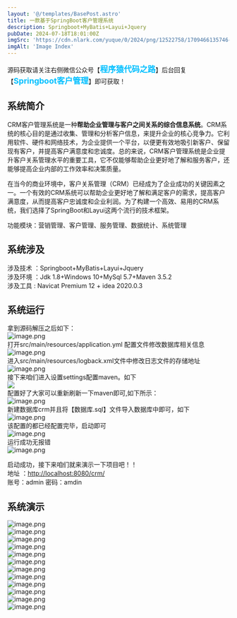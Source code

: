 ```yaml
---
layout: '@/templates/BasePost.astro'
title: 一款基于SpringBoot客户管理系统
description: Springboot+MyBatis+Layui+Jquery
pubDate: 2024-07-18T18:01:00Z
imgSrc: 'https://cdn.nlark.com/yuque/0/2024/png/12522758/1709466135746-953c8d6f-0212-45d6-9c26-3b7237e886c0.png#averageHue=%23052b56&clientId=uce7b4341-a104-4&from=paste&height=700&id=u9ab37df1&originHeight=875&originWidth=1920&originalType=binary&ratio=1.25&rotation=0&showTitle=false&size=912796&status=done&style=none&taskId=u779d9f00-45f8-494b-8ddb-b1e06cc36ec&title=&width=1536'
imgAlt: 'Image Index'
---
```


<meta name="referrer" content="no-referrer" />




源码获取请关注右侧微信公众号【<span style="font-weight: bold;text-align:left;font-size: 18px;color:#00bfff">程序猿代码之路</span>】后台回复【<span style="font-weight: bold;text-align:left;font-size: 18px;color:#00bfff">Springboot客户管理</span>】即可获取！


## 系统简介
CRM客户管理系统是一种**帮助企业管理与客户之间关系的综合信息系统**。CRM系统的核心目的是通过收集、管理和分析客户信息，来提升企业的核心竞争力。它利用软件、硬件和网络技术，为企业提供一个平台，以便更有效地吸引新客户、保留现有客户，并提高客户满意度和忠诚度。总的来说，CRM客户管理系统是企业提升客户关系管理水平的重要工具，它不仅能够帮助企业更好地了解和服务客户，还能够提高企业内部的工作效率和决策质量。

在当今的商业环境中，客户关系管理（CRM）已经成为了企业成功的关键因素之一。一个有效的CRM系统可以帮助企业更好地了解和满足客户的需求，提高客户满意度，从而提高客户忠诚度和企业利润。为了构建一个高效、易用的CRM系统，我们选择了SpringBoot和Layui这两个流行的技术框架。

功能模块：营销管理、客户管理、服务管理、数据统计、系统管理
## 系统涉及
涉及技术 ：Springboot+MyBatis+Layui+Jquery<br />涉及环境 ：Jdk 1.8+Windows 10+MySql 5.7+Maven 3.5.2<br />涉及工具 : Navicat Premium 12 + idea 2020.0.3
## 系统运行
拿到源码解压之后如下：<br />![image.png](https://cdn.nlark.com/yuque/0/2024/png/12522758/1709465143375-cd8710eb-77a7-481c-912a-3dd6f2c7486e.png#averageHue=%23fcf9f8&clientId=uf52e9c6f-6be3-4&from=paste&height=238&id=uc0bb35cc&originHeight=298&originWidth=910&originalType=binary&ratio=1.25&rotation=0&showTitle=false&size=35861&status=done&style=none&taskId=u759bc3b9-3e43-4061-98dd-addfe1f56da&title=&width=728)<br />打开src/main/resources/application.yml 配置文件修改数据库相关信息<br />![image.png](https://cdn.nlark.com/yuque/0/2024/png/12522758/1709465237173-66ed7818-fc7c-41fd-8867-3e9eaf56605f.png#averageHue=%23e9ecf1&clientId=uf52e9c6f-6be3-4&from=paste&height=578&id=u53510e9a&originHeight=723&originWidth=1310&originalType=binary&ratio=1.25&rotation=0&showTitle=false&size=142981&status=done&style=none&taskId=u3e3d5682-fd42-4fa2-b37d-0f757778576&title=&width=1048)<br />进入src/main/resources/logback.xml文件中修改日志文件的存储地址<br />![image.png](https://cdn.nlark.com/yuque/0/2024/png/12522758/1709465612040-8ff2bf0c-2d5f-4071-8b10-e36e0b57abc1.png#averageHue=%23e9edf2&clientId=u37378cb5-4151-4&from=paste&height=673&id=u25a3b31d&originHeight=841&originWidth=1890&originalType=binary&ratio=1.25&rotation=0&showTitle=false&size=292933&status=done&style=none&taskId=u1ca31bbf-5baf-4936-a4bc-464476ecf2c&title=&width=1512)<br />接下来咱们进入设置settings配置maven。如下<br />![](https://cdn.nlark.com/yuque/0/2023/png/12522758/1703422102593-96a281bc-7047-426a-adcd-a98b4fd4c9c5.png#averageHue=%23dee3e9&from=url&id=r3Vlp&originHeight=881&originWidth=1210&originalType=binary&ratio=1.25&rotation=0&showTitle=false&status=done&style=none&title=)<br />配置好了大家可以重新刷新一下maven即可,如下所示：<br />![image.png](https://cdn.nlark.com/yuque/0/2024/png/12522758/1709465690261-ad522195-a10b-4071-be5d-43e9999917aa.png#averageHue=%23e4eaef&clientId=u37378cb5-4151-4&from=paste&height=593&id=ubc02751d&originHeight=741&originWidth=1920&originalType=binary&ratio=1.25&rotation=0&showTitle=false&size=276594&status=done&style=none&taskId=uaba2dd00-ca20-41e4-909f-4584b10dff7&title=&width=1536)<br />新建数据库crm并且将【数据库.sql】文件导入数据库中即可，如下<br />![image.png](https://cdn.nlark.com/yuque/0/2024/png/12522758/1709465410711-2a5cb089-e5a1-49e1-ae69-d1b8d2db4e17.png#averageHue=%23f7f6f5&clientId=u37378cb5-4151-4&from=paste&height=524&id=u2dae4ed1&originHeight=655&originWidth=1515&originalType=binary&ratio=1.25&rotation=0&showTitle=false&size=74961&status=done&style=none&taskId=u1bce6bde-3d36-4768-9392-1a026931ced&title=&width=1212)<br />该配置的都已经配置完毕，启动即可<br />![image.png](https://cdn.nlark.com/yuque/0/2024/png/12522758/1709465760639-8b95599f-6ae3-4d95-a14e-cf473c62b244.png#averageHue=%23e8ecf1&clientId=u37378cb5-4151-4&from=paste&height=407&id=u4beac7bd&originHeight=509&originWidth=1920&originalType=binary&ratio=1.25&rotation=0&showTitle=false&size=118141&status=done&style=none&taskId=u748d360c-0aea-4901-8235-4a9707f7ee8&title=&width=1536)<br />运行成功无报错<br />![image.png](https://cdn.nlark.com/yuque/0/2024/png/12522758/1709465822272-04c4fd6d-1bb1-467d-bcc0-f27ede77efe2.png#averageHue=%23d3e7e6&clientId=u37378cb5-4151-4&from=paste&height=806&id=u5c08d949&originHeight=1007&originWidth=1920&originalType=binary&ratio=1.25&rotation=0&showTitle=false&size=298823&status=done&style=none&taskId=u496b25cf-0394-44e7-80c8-b6cf459353f&title=&width=1536)

启动成功，接下来咱们就来演示一下项目吧！！<br />地址 ：[http://localhost:8080/crm/](http://localhost:8080/crm/)<br />账号：admin    密码：amdin
## 系统演示
![image.png](https://cdn.nlark.com/yuque/0/2024/png/12522758/1709466135746-953c8d6f-0212-45d6-9c26-3b7237e886c0.png#averageHue=%23052b56&clientId=uce7b4341-a104-4&from=paste&height=700&id=u9ab37df1&originHeight=875&originWidth=1920&originalType=binary&ratio=1.25&rotation=0&showTitle=false&size=912796&status=done&style=none&taskId=u779d9f00-45f8-494b-8ddb-b1e06cc36ec&title=&width=1536)<br />![image.png](https://cdn.nlark.com/yuque/0/2024/png/12522758/1709466154978-bfb270f9-0bde-46ec-8841-4da085c21de9.png#averageHue=%23f6f6f2&clientId=uce7b4341-a104-4&from=paste&height=701&id=u6825c249&originHeight=876&originWidth=1893&originalType=binary&ratio=1.25&rotation=0&showTitle=false&size=317439&status=done&style=none&taskId=u211ff189-2377-47a1-a0ca-4bf95cf63d7&title=&width=1514.4)<br />![image.png](https://cdn.nlark.com/yuque/0/2024/png/12522758/1709466177941-2cdd94dc-b484-45da-85f4-563d160ec35b.png#averageHue=%23f17647&clientId=uce7b4341-a104-4&from=paste&height=698&id=u0efcfca2&originHeight=872&originWidth=1904&originalType=binary&ratio=1.25&rotation=0&showTitle=false&size=111483&status=done&style=none&taskId=uaaaa7a8a-e6a5-4948-a19b-634ab39296a&title=&width=1523.2)<br />![image.png](https://cdn.nlark.com/yuque/0/2024/png/12522758/1709466188525-60907a07-58a4-44b3-9554-2c7f16bbaf20.png#averageHue=%23e87a40&clientId=uce7b4341-a104-4&from=paste&height=700&id=u82aee249&originHeight=875&originWidth=1916&originalType=binary&ratio=1.25&rotation=0&showTitle=false&size=89025&status=done&style=none&taskId=u74af219c-9919-45a4-a743-72e74b21eea&title=&width=1532.8)<br />![image.png](https://cdn.nlark.com/yuque/0/2024/png/12522758/1709466202177-72358996-7bd3-4acc-b827-d5f82b5e5cf1.png#averageHue=%23f78536&clientId=uce7b4341-a104-4&from=paste&height=694&id=ua07f19ad&originHeight=867&originWidth=1911&originalType=binary&ratio=1.25&rotation=0&showTitle=false&size=139216&status=done&style=none&taskId=ubee47c0c-17a5-4db9-8af7-f0c5806c040&title=&width=1528.8)<br />![image.png](https://cdn.nlark.com/yuque/0/2024/png/12522758/1709466213129-ffd3b8cc-520b-4104-a0b7-ad147cc0fe5b.png#averageHue=%23f4f4f4&clientId=uce7b4341-a104-4&from=paste&height=686&id=u643e3195&originHeight=857&originWidth=1906&originalType=binary&ratio=1.25&rotation=0&showTitle=false&size=98667&status=done&style=none&taskId=u46854221-dc5f-4875-82ff-653be97bb1e&title=&width=1524.8)<br />![image.png](https://cdn.nlark.com/yuque/0/2024/png/12522758/1709466225066-c9bc61c9-7c8f-4a85-a329-600b4a9d6636.png#averageHue=%23f3f3f3&clientId=uce7b4341-a104-4&from=paste&height=698&id=u05e86638&originHeight=872&originWidth=1915&originalType=binary&ratio=1.25&rotation=0&showTitle=false&size=117473&status=done&style=none&taskId=u0926c279-8237-417c-b456-2a774b973ea&title=&width=1532)<br />![image.png](https://cdn.nlark.com/yuque/0/2024/png/12522758/1709466239467-7b6e35dc-b2b8-40c2-9057-5e77c0e0c177.png#averageHue=%23f3f3f3&clientId=uce7b4341-a104-4&from=paste&height=697&id=uace12606&originHeight=871&originWidth=1898&originalType=binary&ratio=1.25&rotation=0&showTitle=false&size=112272&status=done&style=none&taskId=u9adc1eb7-9ce6-44ff-a8d9-254bf3e5a4e&title=&width=1518.4)<br />![image.png](https://cdn.nlark.com/yuque/0/2024/png/12522758/1709466300382-8ef74af5-0353-4f54-8461-84ebfb2deb66.png#averageHue=%23e9b444&clientId=uce7b4341-a104-4&from=paste&height=642&id=u3f608ef1&originHeight=802&originWidth=1919&originalType=binary&ratio=1.25&rotation=0&showTitle=false&size=77710&status=done&style=none&taskId=uaac3513b-62f7-462e-9e1e-b32cf074ad2&title=&width=1535.2)<br />![image.png](https://cdn.nlark.com/yuque/0/2024/png/12522758/1709466285588-0e9f1b99-9849-4080-95a6-28227ccb1aa7.png#averageHue=%23e8b969&clientId=uce7b4341-a104-4&from=paste&height=678&id=uae4d900a&originHeight=848&originWidth=1905&originalType=binary&ratio=1.25&rotation=0&showTitle=false&size=100857&status=done&style=none&taskId=u42703206-f654-4f87-8c87-ab2f884a7c7&title=&width=1524)<br />![image.png](https://cdn.nlark.com/yuque/0/2024/png/12522758/1709466331102-ca5ece55-add8-4df9-92b0-6622438f9727.png#averageHue=%23f5883b&clientId=uce7b4341-a104-4&from=paste&height=664&id=u37e39efa&originHeight=830&originWidth=1912&originalType=binary&ratio=1.25&rotation=0&showTitle=false&size=104762&status=done&style=none&taskId=u4fca32d6-594f-41ce-9a98-50ad65964cd&title=&width=1529.6)<br />![image.png](https://cdn.nlark.com/yuque/0/2024/png/12522758/1709466350196-0b34fb03-4e5f-435a-b553-6ddefbae986d.png#averageHue=%23ec7b53&clientId=uce7b4341-a104-4&from=paste&height=691&id=u4fc643fa&originHeight=864&originWidth=1907&originalType=binary&ratio=1.25&rotation=0&showTitle=false&size=104177&status=done&style=none&taskId=uae517e5d-6f82-4c98-b77f-68d490f74a1&title=&width=1525.6)
